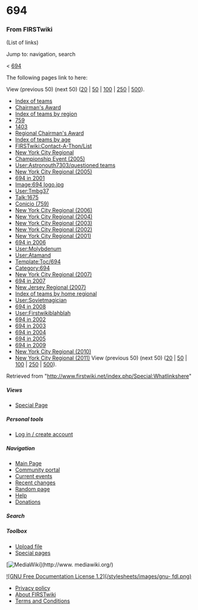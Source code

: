 # 694

### From FIRSTwiki

(List of links)

Jump to: navigation, search

&lt; [694](/index.php?title=694&redirect=no "694" )  

The following pages link to here:

View (previous 50) (next 50)
([20](/index.php?title=Special:Whatlinkshere/694&limit=20&from=0
"Special:Whatlinkshere/694" ) |
[50](/index.php?title=Special:Whatlinkshere/694&limit=50&from=0
"Special:Whatlinkshere/694" ) |
[100](/index.php?title=Special:Whatlinkshere/694&limit=100&from=0
"Special:Whatlinkshere/694" ) |
[250](/index.php?title=Special:Whatlinkshere/694&limit=250&from=0
"Special:Whatlinkshere/694" ) |
[500](/index.php?title=Special:Whatlinkshere/694&limit=500&from=0
"Special:Whatlinkshere/694" )).

  * [Index of teams](/index.php/Index_of_teams "Index of teams" )
  * [Chairman's Award](/index.php/Chairman%27s_Award "Chairman's Award" )
  * [Index of teams by region](/index.php/Index_of_teams_by_region "Index of teams by region" )
  * [759](/index.php/759 "759" )
  * [1403](/index.php/1403 "1403" )
  * [Regional Chairman's Award](/index.php/Regional_Chairman%27s_Award "Regional Chairman's Award" )
  * [Index of teams by age](/index.php/Index_of_teams_by_age "Index of teams by age" )
  * [FIRSTwiki:Contact-A-Thon/List](/index.php/FIRSTwiki:Contact-A-Thon/List "FIRSTwiki:Contact-A-Thon/List" )
  * [New York City Regional](/index.php/New_York_City_Regional "New York City Regional" )
  * [Championship Event (2005)](/index.php/Championship_Event_%282005%29 "Championship Event \(2005\)" )
  * [User:Astronouth7303/questioned teams](/index.php/User:Astronouth7303/questioned_teams "User:Astronouth7303/questioned teams" )
  * [New York City Regional (2005)](/index.php/New_York_City_Regional_%282005%29 "New York City Regional \(2005\)" )
  * [694 in 2001](/index.php/694_in_2001 "694 in 2001" )
  * [Image:694 logo.jpg](/index.php/Image:694_logo.jpg "Image:694 logo.jpg" )
  * [User:Tmbg37](/index.php/User:Tmbg37 "User:Tmbg37" )
  * [Talk:1675](/index.php/Talk:1675 "Talk:1675" )
  * [Conicio (759)](/index.php/Conicio_%28759%29 "Conicio \(759\)" )
  * [New York City Regional (2006)](/index.php/New_York_City_Regional_%282006%29 "New York City Regional \(2006\)" )
  * [New York City Regional (2004)](/index.php/New_York_City_Regional_%282004%29 "New York City Regional \(2004\)" )
  * [New York City Regional (2003)](/index.php/New_York_City_Regional_%282003%29 "New York City Regional \(2003\)" )
  * [New York City Regional (2002)](/index.php/New_York_City_Regional_%282002%29 "New York City Regional \(2002\)" )
  * [New York City Regional (2001)](/index.php/New_York_City_Regional_%282001%29 "New York City Regional \(2001\)" )
  * [694 in 2006](/index.php/694_in_2006 "694 in 2006" )
  * [User:Molybdenum](/index.php/User:Molybdenum "User:Molybdenum" )
  * [User:Atamand](/index.php/User:Atamand "User:Atamand" )
  * [Template:Toc/694](/index.php/Template:Toc/694 "Template:Toc/694" )
  * [Category:694](/index.php/Category:694 "Category:694" )
  * [New York City Regional (2007)](/index.php/New_York_City_Regional_%282007%29 "New York City Regional \(2007\)" )
  * [694 in 2007](/index.php/694_in_2007 "694 in 2007" )
  * [New Jersey Regional (2007)](/index.php/New_Jersey_Regional_%282007%29 "New Jersey Regional \(2007\)" )
  * [Index of teams by home regional](/index.php/Index_of_teams_by_home_regional "Index of teams by home regional" )
  * [User:Sovietmagician](/index.php/User:Sovietmagician "User:Sovietmagician" )
  * [694 in 2008](/index.php/694_in_2008 "694 in 2008" )
  * [User:Firstwikiblahblah](/index.php/User:Firstwikiblahblah "User:Firstwikiblahblah" )
  * [694 in 2002](/index.php/694_in_2002 "694 in 2002" )
  * [694 in 2003](/index.php/694_in_2003 "694 in 2003" )
  * [694 in 2004](/index.php/694_in_2004 "694 in 2004" )
  * [694 in 2005](/index.php/694_in_2005 "694 in 2005" )
  * [694 in 2009](/index.php/694_in_2009 "694 in 2009" )
  * [New York City Regional (2010)](/index.php/New_York_City_Regional_%282010%29 "New York City Regional \(2010\)" )
  * [New York City Regional (2011)](/index.php/New_York_City_Regional_%282011%29 "New York City Regional \(2011\)" )
View (previous 50) (next 50)
([20](/index.php?title=Special:Whatlinkshere/694&limit=20&from=0
"Special:Whatlinkshere/694" ) |
[50](/index.php?title=Special:Whatlinkshere/694&limit=50&from=0
"Special:Whatlinkshere/694" ) |
[100](/index.php?title=Special:Whatlinkshere/694&limit=100&from=0
"Special:Whatlinkshere/694" ) |
[250](/index.php?title=Special:Whatlinkshere/694&limit=250&from=0
"Special:Whatlinkshere/694" ) |
[500](/index.php?title=Special:Whatlinkshere/694&limit=500&from=0
"Special:Whatlinkshere/694" )).

Retrieved from "<http://www.firstwiki.net/index.php/Special:Whatlinkshere>"

##### Views

  * [Special Page](/index.php/Special:Whatlinkshere/694)

##### Personal tools

  * [Log in / create account](/index.php?title=Special:Userlogin&returnto=Special:Whatlinkshere)

[](/index.php/Main_Page "Main Page" )

##### Navigation

  * [Main Page](/index.php/Main_Page)
  * [Community portal](/index.php/FIRSTwiki:Community_portal)
  * [Current events](/index.php/Current_events)
  * [Recent changes](/index.php/Special:Recentchanges)
  * [Random page](/index.php/Special:Random)
  * [Help](/index.php/FIRSTwiki:Help)
  * [Donations](/index.php/FIRSTwiki:Site_support)

##### Search



##### Toolbox

  * [Upload file](/index.php/Special:Upload)
  * [Special pages](/index.php/Special:Specialpages)

[![MediaWiki](/skins/common/images/poweredby_mediawiki_88x31.png)](http://www.
mediawiki.org/)

[![GNU Free Documentation License 1.2](/stylesheets/images/gnu-
fdl.png)](http://www.gnu.org/copyleft/fdl.html)

  * [Privacy policy](/index.php/FIRSTwiki:Privacy_policy "FIRSTwiki:Privacy policy" )
  * [About FIRSTwiki](/index.php/FIRSTwiki:About "FIRSTwiki:About" )
  * [Terms and Conditions](/index.php/FIRSTwiki:Terms_and_conditions "FIRSTwiki:Terms and conditions" )

